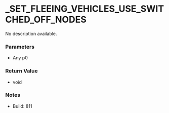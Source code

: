 # _SET_FLEEING_VEHICLES_USE_SWITCHED_OFF_NODES

No description available.

### Parameters
* Any p0

### Return Value
* void

### Notes
* Build: 811

